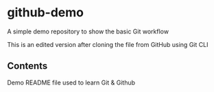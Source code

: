 # github-demo	

A simple demo repository to show the basic Git workflow

This is an edited version after cloning the file from GitHub using Git CLI

## Contents
Demo README file used to learn Git & Github